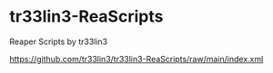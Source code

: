 # tr33lin3-ReaScripts
Reaper Scripts by tr33lin3

https://github.com/tr33lin3/tr33lin3-ReaScripts/raw/main/index.xml
